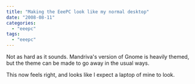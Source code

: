 ```yaml
---
title: "Making the EeePC look like my normal desktop"
date: "2008-08-11"
categories: 
  - "eeepc"
tags: 
  - "eeepc"
---
```


Not as hard as it sounds. Mandriva's version of Gnome is heavily themed, but the theme can be made to go away in the usual ways.

This now feels right, and looks like I expect a laptop of mine to look.

